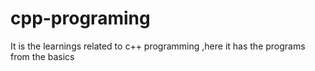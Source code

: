 # cpp-programing
It is the learnings related to c++ programming ,here it has the programs from the basics
